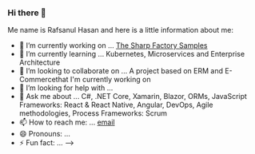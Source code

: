 ### Hi there 👋

Me name is Rafsanul Hasan and here is a little information about me:

- 🔭 I’m currently working on ... [The Sharp Factory Samples](https://www.github.com/thesharpfactory/samples)
- 🌱 I’m currently learning ... Kubernetes, Microservices and Enterprise Architecture
- 👯 I’m looking to collaborate on ... A project based on ERM and E-Commercethat I'm currently working on
- 🤔 I’m looking for help with ... 
- 💬 Ask me about ... C#, .NET Core, Xamarin, Blazor, ORMs, JavaScript Frameworks: React & React Native, Angular, DevOps, Agile methodologies, Process Frameworks: Scrum
- 📫 How to reach me: ... [email](rafsanulhasan@outlook.com)
- 😄 Pronouns: ...
- ⚡ Fun fact: ...
-->
